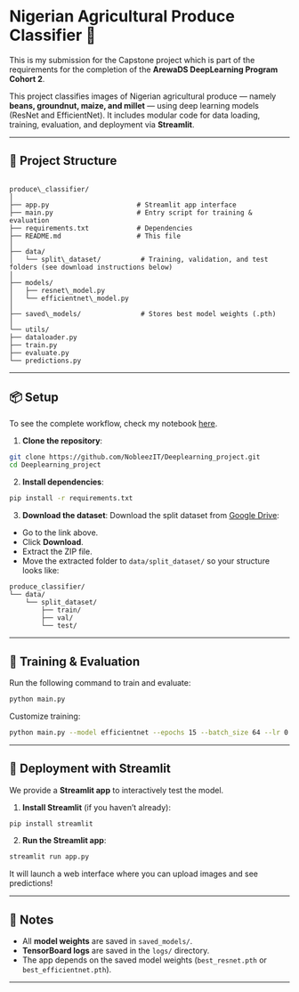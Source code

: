 # Nigerian Agricultural Produce Classifier 🌾

This is my submission for the Capstone project which is part of the requirements for the completion of the **ArewaDS DeepLearning Program Cohort 2**.

This project classifies images of Nigerian agricultural produce — namely **beans, groundnut, maize, and millet** — using deep learning models (ResNet and EfficientNet). It includes modular code for data loading, training, evaluation, and deployment via **Streamlit**.

---

## 📁 Project Structure

```

produce\_classifier/
│
├── app.py                      # Streamlit app interface
├── main.py                     # Entry script for training & evaluation
├── requirements.txt            # Dependencies
├── README.md                   # This file
│
├── data/
│   └── split\_dataset/          # Training, validation, and test folders (see download instructions below)
│
├── models/
│   ├── resnet\_model.py
│   └── efficientnet\_model.py
│
├── saved\_models/               # Stores best model weights (.pth)
│
└── utils/
├── dataloader.py
├── train.py
├── evaluate.py
└── predictions.py

````

---

## 📦 Setup

To see the complete workflow, check my notebook [here](https://github.com/NobleezIT/Deeplearning_project/blob/main/Executionfile.ipynb).

1. **Clone the repository**:
```bash
git clone https://github.com/NobleezIT/Deeplearning_project.git
cd Deeplearning_project
````

2. **Install dependencies**:

```bash
pip install -r requirements.txt
```

3. **Download the dataset**:
   Download the split dataset from [Google Drive](https://drive.google.com/file/d/1Q2VE5lTBEd_-0BnVUBZLatOYqc-WDznn/view?usp=sharing):

* Go to the link above.
* Click **Download**.
* Extract the ZIP file.
* Move the extracted folder to `data/split_dataset/` so your structure looks like:

```
produce_classifier/
└── data/
    └── split_dataset/
        ├── train/
        ├── val/
        └── test/
```

---

## 🚀 Training & Evaluation

Run the following command to train and evaluate:

```bash
python main.py
```

Customize training:

```bash
python main.py --model efficientnet --epochs 15 --batch_size 64 --lr 0.0005 --data_dir data/split_dataset
```

---

## 🎨 Deployment with Streamlit

We provide a **Streamlit app** to interactively test the model.

1. **Install Streamlit** (if you haven’t already):

```bash
pip install streamlit
```

2. **Run the Streamlit app**:

```bash
streamlit run app.py
```

It will launch a web interface where you can upload images and see predictions!

---

## 📌 Notes

* All **model weights** are saved in `saved_models/`.
* **TensorBoard logs** are saved in the `logs/` directory.
* The app depends on the saved model weights (`best_resnet.pth` or `best_efficientnet.pth`).

---


